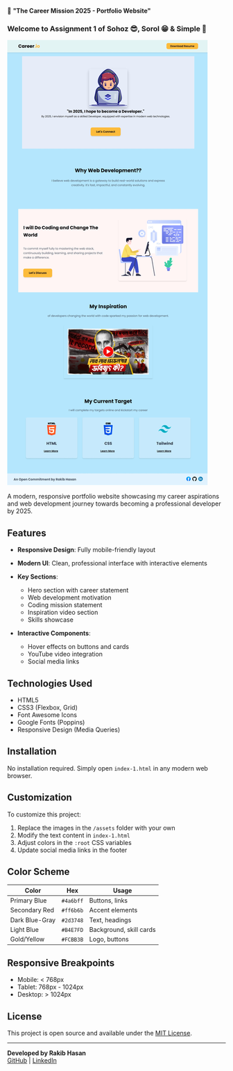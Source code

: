💼 **"The Career Mission 2025 - Portfolio Website"**

### Welcome to Assignment 1 of Sohoz 😎, Sorol 😁 & Simple 🤩

![Project Preview](/Overview.jpeg)

A modern, responsive portfolio website showcasing my career aspirations and web development journey towards becoming a professional developer by 2025.

## Features

- **Responsive Design**: Fully mobile-friendly layout
- **Modern UI**: Clean, professional interface with interactive elements
- **Key Sections**:
  - Hero section with career statement
  - Web development motivation
  - Coding mission statement
  - Inspiration video section
  - Skills showcase
  
- **Interactive Components**:
  - Hover effects on buttons and cards
  - YouTube video integration
  - Social media links

## Technologies Used

- HTML5
- CSS3 (Flexbox, Grid)
- Font Awesome Icons
- Google Fonts (Poppins)
- Responsive Design (Media Queries)

## Installation

No installation required. Simply open `index-1.html` in any modern web browser.

## Customization

To customize this project:

1. Replace the images in the `/assets` folder with your own
2. Modify the text content in `index-1.html`
3. Adjust colors in the `:root` CSS variables
4. Update social media links in the footer

## Color Scheme

| Color               | Hex       | Usage                      |
|---------------------|-----------|----------------------------|
| Primary Blue        | `#4a6bff` | Buttons, links             |
| Secondary Red       | `#ff6b6b` | Accent elements            |
| Dark Blue-Gray      | `#2d3748` | Text, headings             |
| Light Blue          | `#B4E7FD` | Background, skill cards    |
| Gold/Yellow         | `#FCBB3B` | Logo, buttons              |

## Responsive Breakpoints

- Mobile: < 768px
- Tablet: 768px - 1024px
- Desktop: > 1024px

## License

This project is open source and available under the [MIT License](LICENSE).

---

**Developed by Rakib Hasan**  
[GitHub](https://github.com/Rakib-Hasan-110) | [LinkedIn](https://www.linkedin.com/in/rakib-hasan110)